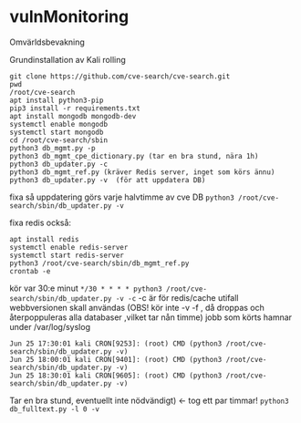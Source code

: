 # vulnMonitoring
Omvärldsbevakning  
  
Grundinstallation av Kali rolling  

```
git clone https://github.com/cve-search/cve-search.git
pwd 
/root/cve-search
apt install python3-pip
pip3 install -r requirements.txt
apt install mongodb mongodb-dev
systemctl enable mongodb
systemctl start mongodb
cd /root/cve-search/sbin
python3 db_mgmt.py -p
python3 db_mgmt_cpe_dictionary.py (tar en bra stund, nära 1h)
python3 db_updater.py -c
python3 db_mgmt_ref.py (kräver Redis server, inget som körs ännu)
python3 db_updater.py -v  (för att uppdatera DB)
```
  
fixa så uppdatering görs varje halvtimme av cve DB 
`python3 /root/cve-search/sbin/db_updater.py -v`

fixa redis också: 
```
apt install redis
systemctl enable redis-server 
systemctl start redis-server 
python3 /root/cve-search/sbin/db_mgmt_ref.py
crontab -e 
```
kör var 30:e minut
`*/30 * * * * python3 /root/cve-search/sbin/db_updater.py -v -c`
-c är för redis/cache utifall webbversionen skall användas
(OBS! kör inte -v -f , då droppas och återpoppuleras alla databaser ,vilket tar nån timme)
jobb som körts hamnar under /var/log/syslog
```
Jun 25 17:30:01 kali CRON[9253]: (root) CMD (python3 /root/cve-search/sbin/db_updater.py -v)
Jun 25 18:00:01 kali CRON[9401]: (root) CMD (python3 /root/cve-search/sbin/db_updater.py -v)
Jun 25 18:30:01 kali CRON[9605]: (root) CMD (python3 /root/cve-search/sbin/db_updater.py -v)
```

Tar en bra stund, eventuellt inte nödvändigt) <- tog ett par timmar!
`python3 db_fulltext.py -l 0 -v`
